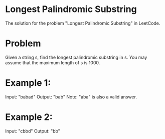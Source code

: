 # Longest Palindromic Substring

The solution for the problem "Longest Palindromic Substring" in LeetCode.

# Problem

Given a string s, find the longest palindromic substring in s.
You may assume that the maximum length of s is 1000.

# Example 1:

Input: "babad"
Output: "bab"
Note: "aba" is also a valid answer.

# Example 2:

Input: "cbbd"
Output: "bb"
